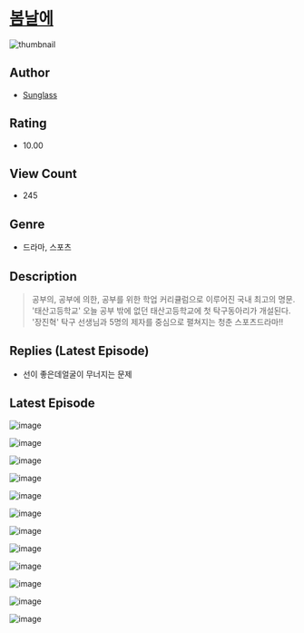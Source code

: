 # [봄날에](https://comic.naver.com/challenge/list?titleId=811010)
![thumbnail](https://image-comic.pstatic.net/user_contents_data/challenge_comic/2023/05/25/307198/upload_4135774721438463284_480x623.jpeg)

## Author
- [Sunglass](https://comic.naver.com/artistTitle?id=307198)

## Rating
- 10.00

## View Count
- 245

## Genre
- 드라마, 스포츠

## Description
> 공부의, 공부에 의한, 공부를 위한 학업 커리큘럼으로 이루어진 국내 최고의 명문. '태산고등학교' 오늘 공부 밖에 없던 태산고등학교에 첫 탁구동아리가 개설된다. '장진혁' 탁구 선생님과 5명의 제자를 중심으로 펼쳐지는 청춘 스포츠드라마!!

## Replies (Latest Episode)
- 선이 좋은데얼굴이 무너지는 문제

## Latest Episode
![image](https://image-comic.pstatic.net/user_contents_data/challenge_comic/2023/05/25/307198/upload_3487256387106988596.jpeg)

![image](https://image-comic.pstatic.net/user_contents_data/challenge_comic/2023/05/25/307198/upload_3761743056906565176.jpeg)

![image](https://image-comic.pstatic.net/user_contents_data/challenge_comic/2023/05/25/307198/upload_7306584866587567460.jpeg)

![image](https://image-comic.pstatic.net/user_contents_data/challenge_comic/2023/05/25/307198/upload_7161626331551654710.jpeg)

![image](https://image-comic.pstatic.net/user_contents_data/challenge_comic/2023/05/25/307198/upload_3832907671395252021.jpeg)

![image](https://image-comic.pstatic.net/user_contents_data/challenge_comic/2023/05/25/307198/upload_7076112007974893668.jpeg)

![image](https://image-comic.pstatic.net/user_contents_data/challenge_comic/2023/05/25/307198/upload_3991941222296269412.jpeg)

![image](https://image-comic.pstatic.net/user_contents_data/challenge_comic/2023/05/25/307198/upload_3762588393174806838.jpeg)

![image](https://image-comic.pstatic.net/user_contents_data/challenge_comic/2023/05/25/307198/upload_3761968466152022840.jpeg)

![image](https://image-comic.pstatic.net/user_contents_data/challenge_comic/2023/05/25/307198/upload_7004286428069914167.jpeg)

![image](https://image-comic.pstatic.net/user_contents_data/challenge_comic/2023/05/25/307198/upload_3834872494409933367.jpeg)

![image](https://image-comic.pstatic.net/user_contents_data/challenge_comic/2023/05/25/307198/upload_7149293302077012018.jpeg)
